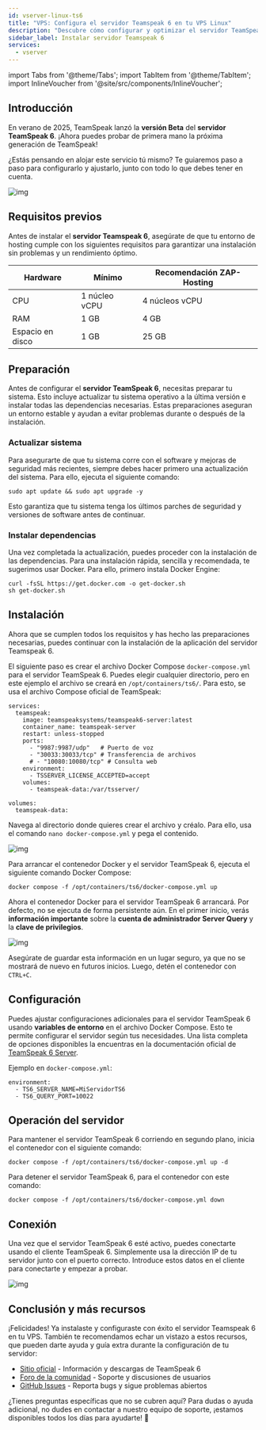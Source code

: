 ```yaml
---
id: vserver-linux-ts6
title: "VPS: Configura el servidor Teamspeak 6 en tu VPS Linux"
description: "Descubre cómo configurar y optimizar el servidor TeamSpeak 6 para un hosting fiable y rendimiento top → Aprende más ahora"
sidebar_label: Instalar servidor Teamspeak 6
services:
  - vserver
---
```


import Tabs from '@theme/Tabs';
import TabItem from '@theme/TabItem';
import InlineVoucher from '@site/src/components/InlineVoucher';

## Introducción

En verano de 2025, TeamSpeak lanzó la **versión Beta** del **servidor TeamSpeak 6**. ¡Ahora puedes probar de primera mano la próxima generación de TeamSpeak!

¿Estás pensando en alojar este servicio tú mismo? Te guiaremos paso a paso para configurarlo y ajustarlo, junto con todo lo que debes tener en cuenta.

![img](https://screensaver01.zap-hosting.com/index.php/s/4J6HJjQdRddjGFK/preview)

<InlineVoucher />



## Requisitos previos

Antes de instalar el **servidor Teamspeak 6**, asegúrate de que tu entorno de hosting cumple con los siguientes requisitos para garantizar una instalación sin problemas y un rendimiento óptimo.

| Hardware   | Mínimo      | Recomendación ZAP-Hosting |
| ---------- | ------------ | -------------------------- |
| CPU        | 1 núcleo vCPU | 4 núcleos vCPU             |
| RAM        | 1 GB         | 4 GB                       |
| Espacio en disco | 1 GB         | 25 GB                      |



## Preparación

Antes de configurar el **servidor TeamSpeak 6**, necesitas preparar tu sistema. Esto incluye actualizar tu sistema operativo a la última versión e instalar todas las dependencias necesarias. Estas preparaciones aseguran un entorno estable y ayudan a evitar problemas durante o después de la instalación.


### Actualizar sistema
Para asegurarte de que tu sistema corre con el software y mejoras de seguridad más recientes, siempre debes hacer primero una actualización del sistema. Para ello, ejecuta el siguiente comando:

```
sudo apt update && sudo apt upgrade -y
```
Esto garantiza que tu sistema tenga los últimos parches de seguridad y versiones de software antes de continuar.

### Instalar dependencias
Una vez completada la actualización, puedes proceder con la instalación de las dependencias. Para una instalación rápida, sencilla y recomendada, te sugerimos usar Docker. Para ello, primero instala Docker Engine:

```
curl -fsSL https://get.docker.com -o get-docker.sh
sh get-docker.sh
```




## Instalación
Ahora que se cumplen todos los requisitos y has hecho las preparaciones necesarias, puedes continuar con la instalación de la aplicación del servidor Teamspeak 6.

El siguiente paso es crear el archivo Docker Compose `docker-compose.yml` para el servidor TeamSpeak 6. Puedes elegir cualquier directorio, pero en este ejemplo el archivo se creará en `/opt/containers/ts6/`. Para esto, se usa el archivo Compose oficial de TeamSpeak:

```
services:
  teamspeak:
    image: teamspeaksystems/teamspeak6-server:latest
    container_name: teamspeak-server
    restart: unless-stopped
    ports:
      - "9987:9987/udp"   # Puerto de voz
      - "30033:30033/tcp" # Transferencia de archivos
      # - "10080:10080/tcp" # Consulta web
    environment:
      - TSSERVER_LICENSE_ACCEPTED=accept
    volumes:
      - teamspeak-data:/var/tsserver/

volumes:
  teamspeak-data:
```

Navega al directorio donde quieres crear el archivo y créalo. Para ello, usa el comando `nano docker-compose.yml` y pega el contenido.

![img](https://screensaver01.zap-hosting.com/index.php/s/yBZTKL8MYgLiJEt/download)


Para arrancar el contenedor Docker y el servidor TeamSpeak 6, ejecuta el siguiente comando Docker Compose:
```
docker compose -f /opt/containers/ts6/docker-compose.yml up
```

Ahora el contenedor Docker para el servidor TeamSpeak 6 arrancará. Por defecto, no se ejecuta de forma persistente aún. En el primer inicio, verás **información importante** sobre la **cuenta de administrador Server Query** y la **clave de privilegios**.

![img](https://screensaver01.zap-hosting.com/index.php/s/7nNwWkEdG84yx4y/download)

Asegúrate de guardar esta información en un lugar seguro, ya que no se mostrará de nuevo en futuros inicios. Luego, detén el contenedor con `CTRL+C`.



## Configuración

Puedes ajustar configuraciones adicionales para el servidor TeamSpeak 6 usando **variables de entorno** en el archivo Docker Compose. Esto te permite configurar el servidor según tus necesidades. Una lista completa de opciones disponibles la encuentras en la documentación oficial de [TeamSpeak 6 Server](https://github.com/teamspeak/teamspeak6-server/blob/main/CONFIG.md).

Ejemplo en `docker-compose.yml`:

```
environment:
  - TS6_SERVER_NAME=MiServidorTS6
  - TS6_QUERY_PORT=10022
```



## Operación del servidor

Para mantener el servidor TeamSpeak 6 corriendo en segundo plano, inicia el contenedor con el siguiente comando:

```
docker compose -f /opt/containers/ts6/docker-compose.yml up -d
```

Para detener el servidor TeamSpeak 6, para el contenedor con este comando:

```
docker compose -f /opt/containers/ts6/docker-compose.yml down
```



## Conexión

Una vez que el servidor TeamSpeak 6 esté activo, puedes conectarte usando el cliente TeamSpeak 6. Simplemente usa la dirección IP de tu servidor junto con el puerto correcto. Introduce estos datos en el cliente para conectarte y empezar a probar.

![img](https://screensaver01.zap-hosting.com/index.php/s/4J6HJjQdRddjGFK/preview)



## Conclusión y más recursos

¡Felicidades! Ya instalaste y configuraste con éxito el servidor Teamspeak 6 en tu VPS. También te recomendamos echar un vistazo a estos recursos, que pueden darte ayuda y guía extra durante la configuración de tu servidor:

- [Sitio oficial](https://teamspeak.com/en/) - Información y descargas de TeamSpeak 6
- [Foro de la comunidad](https://community.teamspeak.com/) - Soporte y discusiones de usuarios
- [GitHub Issues](https://github.com/teamspeak/teamspeak6-server/issues) - Reporta bugs y sigue problemas abiertos

¿Tienes preguntas específicas que no se cubren aquí? Para dudas o ayuda adicional, no dudes en contactar a nuestro equipo de soporte, ¡estamos disponibles todos los días para ayudarte! 🙂